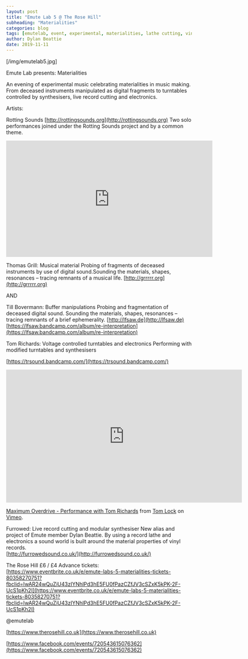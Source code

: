```yaml
---
layout: post
title: "Emute Lab 5 @ The Rose Hill"
subheading: "Materialities"
categories: blog
tags: [emutelab, event, experimental, materialities, lathe cutting, vinyl]
author: Dylan Beattie
date: 2019-11-11
---
```



[/img/emutelab5.jpg]



Emute Lab presents: Materialities



An evening of experimental music celebrating materialities in music making. From deceased instruments manipulated as digital fragments to turntables controlled by synthesisers, live record cutting and electronics.



Artists:


Rotting Sounds [http://rottingsounds.org](http://rottingsounds.org)
Two solo performances joined under the Rotting Sounds project and by a common theme.

<iframe width="560" height="315" src="https://www.youtube.com/embed/AnnTJvAejzo" frameborder="0" allow="accelerometer; autoplay; encrypted-media; gyroscope; picture-in-picture" allowfullscreen></iframe>

Thomas Grill: Musical material
Probing of fragments of deceased instruments by use of digital sound.Sounding the materials, shapes, resonances – tracing remnants of a musical life.
[http://grrrrr.org](http://grrrrr.org)

AND

Till Bovermann: Buffer manipulations
Probing and fragmentation of deceased digital sound.
Sounding the materials, shapes, resonances – tracing remnants of a brief ephemerality.
[http://lfsaw.de](http://lfsaw.de)
[https://lfsaw.bandcamp.com/album/re-interpretation](https://lfsaw.bandcamp.com/album/re-interpretation)





Tom Richards: Voltage controlled turntables and electronics
Performing with modified turntables and synthesisers 



[https://trsound.bandcamp.com/](https://trsound.bandcamp.com/)

<iframe src="https://player.vimeo.com/video/258282473?title=0&byline=0&portrait=0" width="640" height="360" frameborder="0" allow="autoplay; fullscreen" allowfullscreen></iframe>
<p><a href="https://vimeo.com/258282473">Maximum Overdrive - Performance with Tom Richards</a> from <a href="https://vimeo.com/user40747262">Tom Lock</a> on <a href="https://vimeo.com">Vimeo</a>.</p>




Furrowed: Live record cutting and modular synthesiser
New alias and project of Emute member Dylan Beattie. By using a record lathe and electronics a sound world is built around the material properties of vinyl records.  
[http://furrowedsound.co.uk/](http://furrowedsound.co.uk/)




The Rose Hill
£6 / £4
Advance tickets: [https://www.eventbrite.co.uk/e/emute-labs-5-materialities-tickets-80358270751?fbclid=IwAR24wQuZiU43zIYNhlPd3hE5FU0fPazCZfJV3cSZxK5kPK-2F-UcS1pKh2I](https://www.eventbrite.co.uk/e/emute-labs-5-materialities-tickets-80358270751?fbclid=IwAR24wQuZiU43zIYNhlPd3hE5FU0fPazCZfJV3cSZxK5kPK-2F-UcS1pKh2I)

@emutelab



[https://www.therosehill.co.uk](https://www.therosehill.co.uk)

[https://www.facebook.com/events/720543615076362](https://www.facebook.com/events/720543615076362)